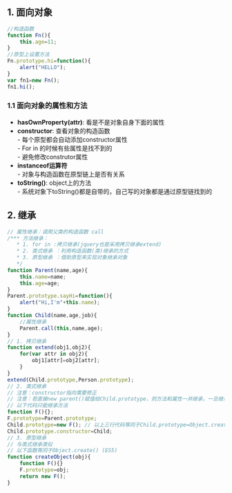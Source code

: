 ## 1. 面向对象

```js
//构造函数
function Fn(){
    this.age=11;
}
//原型上设置方法
Fn.prototype.hi=function(){
    alert("HELLO");
}
var fn1=new Fn();
fn1.hi();
```
### 1.1 面向对象的属性和方法
- **hasOwnProperty(attr)**: 看是不是对象自身下面的属性
- **constructor**: 查看对象的构造函数  
\- 每个原型都会自动添加constructor属性  
\- For in 的时候有些属性是找不到的  
\- 避免修改construtor属性  
- **instanceof运算符**  
\- 对象与构造函数在原型链上是否有关系
- **toString()**:  object上的方法  
\- 系统对象下toString()都是自带的，自己写的对象都是通过原型链找到的  
## 2. 继承

```js
// 属性继承：调用父类的构造函数 call
/*** 方法继承：
   * 1. for in :拷贝继承(jquery也是采用拷贝继承extend)
   * 2. 类式继承 ：利用构造函数(类)继承的方式
   * 3. 原型继承 ：借助原型来实现对象继承对象
   */
function Parent(name,age){
    this.name=name;
    this.age=age;
}
Parent.prototype.sayHi=function(){
    alert("Hi,I'm"+this.name);
}
function Child(name,age,job){
    //属性继承
    Parent.call(this,name,age);
}
// 1. 拷贝继承
function extend(obj1,obj2){
    for(var attr in obj2){
        obj1[attr]=obj2[attr];
    }
}
extend(Child.prototype,Person.prototype);
// 2. 类式继承
// 注意：constructor指向需要修正
// 注意：若直接new parent()赋值给Child.prototype，则方法和属性一并继承，一旦继承的属性为引用类型，所以继承后的实例属性均共用同一个，所有需要修正
// 以下代码只能继承方法
function F(){};
F.prototype=Parent.prototype;
Child.prototype=new F(); // 以上三行代码等同于Child.prototype=Object.create(Parent.prototype); 创建一个空对象，空对象的原型为Parent.prototype（ES5方法）
Child.prototype.constructor=Child;
// 3. 原型继承
// 与类式继承类似
// 以下函数等同于Object.create() (ES5)
function createObject(obj){
    function F(){}
    F.prototype=obj;
    return new F();
}
```
